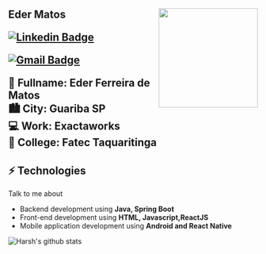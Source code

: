 <h2>Eder Matos 

<img align='right' src='https://media.giphy.com/media/YFkpsHWCsNUUo/giphy.gif' width='200"'>

[![Linkedin Badge](https://img.shields.io/badge/-ederfmatos-blue?style=flat-square&logo=Linkedin&logoColor=white&link=https://www.linkedin.com/in/ederfmatos/)](https://www.linkedin.com/in/ederfmatos)

[![Gmail Badge](https://img.shields.io/badge/-ederfmatos@gmail.com-c14438?style=flat-square&logo=Gmail&logoColor=white&link=mailto:ederfmatos@gmail.com)](mailto:ederfmatos@gmail.com)

👱 Fullname: Eder Ferreira de Matos </br>
🏙️ City: Guariba SP </br>
💻 Work: Exactaworks </br>
🏫 College: Fatec Taquaritinga </br>

## ⚡ Technologies
Talk to me about
- Backend development using **Java, Spring Boot**
- Front-end development using **HTML, Javascript,ReactJS**
- Mobile application development using **Android and React Native**

![Harsh's github stats](https://github-readme-stats.vercel.app/api?username=ederfmatos&hide=["issues"]&show_icons=true)
